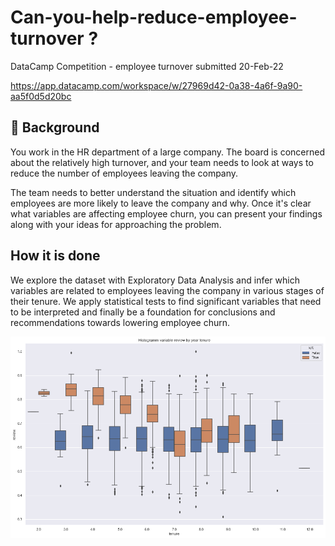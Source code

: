 # Can-you-help-reduce-employee-turnover ?
DataCamp Competition - employee turnover submitted 20-Feb-22

https://app.datacamp.com/workspace/w/27969d42-0a38-4a6f-9a90-aa5f0d5d20bc
 
## 📖 Background
You work in the HR department of a large company. The board is concerned about the relatively high turnover, and your team needs to look at ways to reduce the number of employees leaving the company.

The team needs to better understand the situation and identify which employees are more likely to leave the company and why. Once it's clear what variables are affecting employee churn, you can present your findings along with your ideas for approaching the problem.

 ## How it is done
We explore the dataset with Exploratory Data Analysis and infer which variables are related to employees leaving the company in various stages of their tenure. We apply statistical tests to find significant variables that need to be interpreted and finally be a foundation for conclusions and recommendations towards lowering employee churn.

![png](/histogramm-variable-review-by-year-tenure.png)
